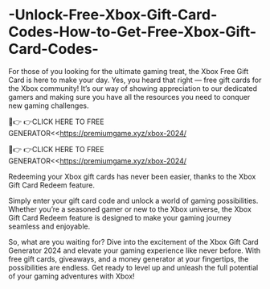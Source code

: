 # -Unlock-Free-Xbox-Gift-Card-Codes-How-to-Get-Free-Xbox-Gift-Card-Codes-
For those of you looking for the ultimate gaming treat, the Xbox Free Gift Card is here to make your day. Yes, you heard that right — free gift cards for the Xbox community! It’s our way of showing appreciation to our dedicated gamers and making sure you have all the resources you need to conquer new gaming challenges.

🔴👉 👉CLICK HERE TO FREE GENERATOR<<https://premiumgame.xyz/xbox-2024/

🔴👉 👉CLICK HERE TO FREE GENERATOR<<https://premiumgame.xyz/xbox-2024/

Redeeming your Xbox gift cards has never been easier, thanks to the Xbox Gift Card Redeem feature.

Simply enter your gift card code and unlock a world of gaming possibilities. Whether you’re a seasoned gamer or new to the Xbox universe, the Xbox Gift Card Redeem feature is designed to make your gaming journey seamless and enjoyable.

So, what are you waiting for? Dive into the excitement of the Xbox Gift Card Generator 2024 and elevate your gaming experience like never before. With free gift cards, giveaways, and a money generator at your fingertips, the possibilities are endless. Get ready to level up and unleash the full potential of your gaming adventures with Xbox!
